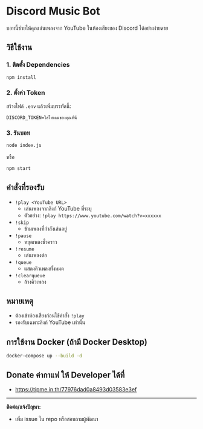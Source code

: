# Discord Music Bot

บอทนี้ช่วยให้คุณเล่นเพลงจาก YouTube ในห้องเสียงของ Discord ได้อย่างง่ายดาย

## วิธีใช้งาน

### 1. ติดตั้ง Dependencies

```bash
npm install
```

### 2. ตั้งค่า Token

สร้างไฟล์ `.env` แล้วเพิ่มบรรทัดนี้:

```
DISCORD_TOKEN=ใส่โทเคนของคุณที่นี่
```

### 3. รันบอท

```bash
node index.js
```
หรือ
```bash
npm start
```

## คำสั่งที่รองรับ

- `!play <YouTube URL>`
  - เล่นเพลงจากลิงก์ YouTube ที่ระบุ
  - ตัวอย่าง: `!play https://www.youtube.com/watch?v=xxxxxx`
- `!skip`
  - ข้ามเพลงที่กำลังเล่นอยู่
- `!pause`
  - หยุดเพลงชั่วคราว
- `!resume`
  - เล่นเพลงต่อ
- `!queue`
  - แสดงคิวเพลงทั้งหมด
- `!clearqueue`
  - ล้างคิวเพลง

## หมายเหตุ
- ต้องเข้าห้องเสียงก่อนใช้คำสั่ง `!play`
- รองรับเฉพาะลิงก์ YouTube เท่านั้น

## การใช้งาน Docker (ถ้ามี Docker Desktop)

```bash
docker-compose up --build -d
```

## Donate ค่ากาแฟ ให้ Developer ได้ที่
- https://tipme.in.th/77976dad0a8493d03583e3ef

---

**ติดต่อ/แจ้งปัญหา:**
- เพิ่ม issue ใน repo หรือสอบถามผู้พัฒนา
